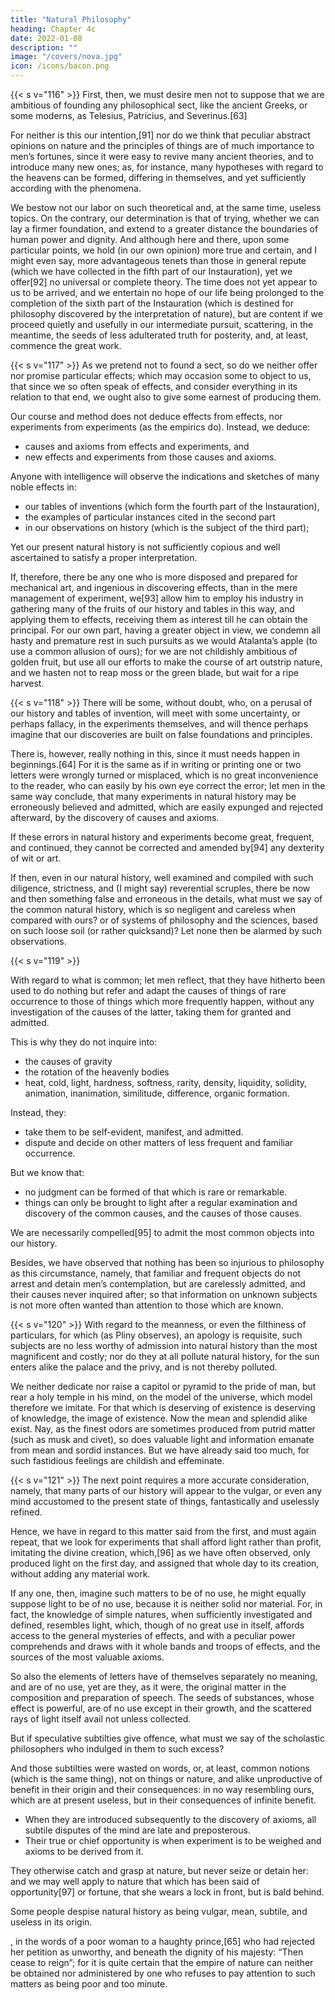 ```yaml
---
title: "Natural Philosophy"
heading: Chapter 4c
date: 2022-01-08
description: ""
image: "/covers/nova.jpg"
icon: /icons/bacon.png
---
```



{{< s v="116" >}} First, then, we must desire men not to suppose that we are ambitious of founding any philosophical sect, like the ancient Greeks, or some moderns, as Telesius, Patricius, and Severinus.[63] 

For neither is this our intention,[91] nor do we think that peculiar abstract opinions on nature and the principles of things are of much importance to men’s fortunes, since it were easy to revive many ancient theories, and to introduce many new ones; as, for instance, many hypotheses with regard to the heavens can be formed, differing in themselves, and yet sufficiently according with the phenomena.

We bestow not our labor on such theoretical and, at the same time, useless topics. On the contrary, our determination is that of trying, whether we can lay a firmer foundation, and extend to a greater distance the boundaries of human power and dignity. And although here and there, upon some particular points, we hold (in our own opinion) more true and certain, and I might even say, more advantageous tenets than those in general repute (which we have collected in the fifth part of our Instauration), yet we offer[92] no universal or complete theory. The time does not yet appear to us to be arrived, and we entertain no hope of our life being prolonged to the completion of the sixth part of the Instauration (which is destined for philosophy discovered by the interpretation of nature), but are content if we proceed quietly and usefully in our intermediate pursuit, scattering, in the meantime, the seeds of less adulterated truth for posterity, and, at least, commence the great work.


{{< s v="117" >}} As we pretend not to found a sect, so do we neither offer nor promise particular effects; which may occasion some to object to us, that since we so often speak of effects, and consider everything in its relation to that end, we ought also to give some earnest of producing them. 

Our course and method does not deduce effects from effects, nor experiments from experiments (as the empirics do). Instead, we deduce:
- causes and axioms from effects and experiments, and
- new effects and experiments from those causes and axioms.

Anyone with intelligence will observe the indications and sketches of many noble effects in:
- our tables of inventions (which form the fourth part of the Instauration),
- the examples of particular instances cited in the second part
- in our observations on history (which is the subject of the third part); 

Yet our present natural history is not sufficiently copious and well ascertained to satisfy a proper interpretation.

If, therefore, there be any one who is more disposed and prepared for mechanical art, and ingenious in discovering effects, than in the mere management of experiment, we[93] allow him to employ his industry in gathering many of the fruits of our history and tables in this way, and applying them to effects, receiving them as interest till he can obtain the principal. For our own part, having a greater object in view, we condemn all hasty and premature rest in such pursuits as we would Atalanta’s apple (to use a common allusion of ours); for we are not childishly ambitious of golden fruit, but use all our efforts to make the course of art outstrip nature, and we hasten not to reap moss or the green blade, but wait for a ripe harvest.

{{< s v="118" >}} There will be some, without doubt, who, on a perusal of our history and tables of invention, will meet with some uncertainty, or perhaps fallacy, in the experiments themselves, and will thence perhaps imagine that our discoveries are built on false foundations and principles. 

There is, however, really nothing in this, since it must needs happen in beginnings.[64] For it is the same as if in writing or printing one or two letters were wrongly turned or misplaced, which is no great inconvenience to the reader, who can easily by his own eye correct the error; let men in the same way conclude, that many experiments in natural history may be erroneously believed and admitted, which are easily expunged and rejected afterward, by the discovery of causes and axioms. 

If these errors in natural history and experiments become great, frequent, and continued, they cannot be corrected and amended by[94] any dexterity of wit or art. 

If then, even in our natural history, well examined and compiled with such diligence, strictness, and (I might say) reverential scruples, there be now and then something false and erroneous in the details, what must we say of the common natural history, which is so negligent and careless when compared with ours? or of systems of philosophy and the sciences, based on such loose soil (or rather quicksand)? Let none then be alarmed by such observations.


{{< s v="119" >}} <!-- Our history and experiments will contain much that is light and common, mean and illiberal, too refined and merely speculative, and, as it were, of no use, and this perhaps may divert and alienate the attention of mankind. -->

With regard to what is common; let men reflect, that they have hitherto been used to do nothing but refer and adapt the causes of things of rare occurrence to those of things which more frequently happen, without any investigation of the causes of the latter, taking them for granted and admitted.

This is why they do not inquire into:
- the causes of gravity
- the rotation of the heavenly bodies
- heat, cold, light, hardness, softness, rarity, density, liquidity, solidity, animation, inanimation, similitude, difference, organic formation. 

Instead, they:
- take them to be self-evident, manifest, and admitted. 
- dispute and decide on other matters of less frequent and familiar occurrence.

But we know that:
- no judgment can be formed of that which is rare or remarkable. 
- things can only be brought to light after a regular examination and discovery of the common causes, and the causes of those causes. 


We are necessarily compelled[95] to admit the most common objects into our history. 

Besides, we have observed that nothing has been so injurious to philosophy as this circumstance, namely, that familiar and frequent objects do not arrest and detain men’s contemplation, but are carelessly admitted, and their causes never inquired after; so that information on unknown subjects is not more often wanted than attention to those which are known.


{{< s v="120" >}} With regard to the meanness, or even the filthiness of particulars, for which (as Pliny observes), an apology is requisite, such subjects are no less worthy of admission into natural history than the most magnificent and costly; nor do they at all pollute natural history, for the sun enters alike the palace and the privy, and is not thereby polluted. 

We neither dedicate nor raise a capitol or pyramid to the pride of man, but rear a holy temple in his mind, on the model of the universe, which model therefore we imitate. For that which is deserving of existence is deserving of knowledge, the image of existence. Now the mean and splendid alike exist. Nay, as the finest odors are sometimes produced from putrid matter (such as musk and civet), so does valuable light and information emanate from mean and sordid instances. But we have already said too much, for such fastidious feelings are childish and effeminate.


{{< s v="121" >}} The next point requires a more accurate consideration, namely, that many parts of our history will appear to the vulgar, or even any mind accustomed to the present state of things, fantastically and uselessly refined. 

Hence, we have in regard to this matter said from the first, and must again repeat, that we look for experiments that shall afford light rather than profit, imitating the divine creation, which,[96] as we have often observed, only produced light on the first day, and assigned that whole day to its creation, without adding any material work.

If any one, then, imagine such matters to be of no use, he might equally suppose light to be of no use, because it is neither solid nor material. For, in fact, the knowledge of simple natures, when sufficiently investigated and defined, resembles light, which, though of no great use in itself, affords access to the general mysteries of effects, and with a peculiar power comprehends and draws with it whole bands and troops of effects, and the sources of the most valuable axioms. 

So also the elements of letters have of themselves separately no meaning, and are of no use, yet are they, as it were, the original matter in the composition and preparation of speech. The seeds of substances, whose effect is powerful, are of no use except in their growth, and the scattered rays of light itself avail not unless collected.

But if speculative subtilties give offence, what must we say of the scholastic philosophers who indulged in them to such excess? 

And those subtilties were wasted on words, or, at least, common notions (which is the same thing), not on things or nature, and alike unproductive of benefit in their origin and their consequences: in no way resembling ours, which are at present useless, but in their consequences of infinite benefit. 


- When they are introduced subsequently to the discovery of axioms, all subtile disputes of the mind are late and preposterous.
- Their true or chief opportunity is when experiment is to be weighed and axioms to be derived from it.

They otherwise catch and grasp at nature, but never seize or detain her: and we may well apply to nature that which has been said of opportunity[97] or fortune, that she wears a lock in front, but is bald behind.

Some people despise natural history as being vulgar, mean, subtile, and useless in its origin.

, in the words of a poor woman to a haughty prince,[65] who had rejected her petition as unworthy, and beneath the dignity of his majesty: “Then cease to reign”; for it is quite certain that the empire of nature can neither be obtained nor administered by one who refuses to pay attention to such matters as being poor and too minute.
